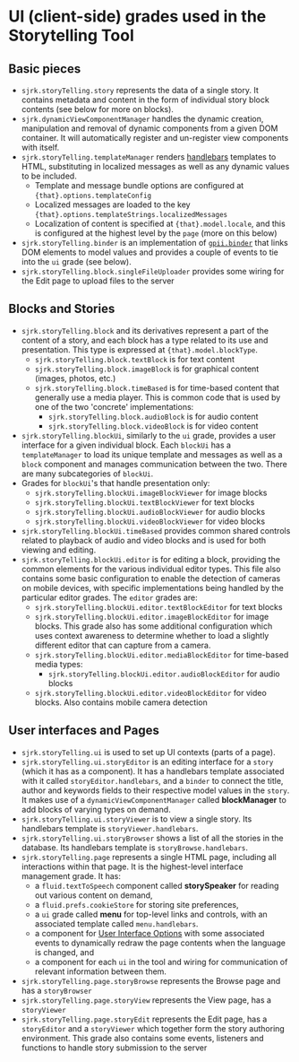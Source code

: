 # UI (client-side) grades used in the Storytelling Tool

## Basic pieces
- `sjrk.storyTelling.story` represents the data of a single story. It contains metadata and content in the form of individual story block contents (see below for more on blocks).
- `sjrk.dynamicViewComponentManager` handles the dynamic creation, manipulation and removal of dynamic components from a given DOM container. It will automatically register and un-register view components with itself.
- `sjrk.storyTelling.templateManager` renders [handlebars](https://handlebarsjs.com/) templates to HTML, substituting in localized messages as well as any dynamic values to be included.
  - Template and message bundle options are configured at `{that}.options.templateConfig`
  - Localized messages are loaded to the key `{that}.options.templateStrings.localizedMessages`
  - Localization of content is specified at `{that}.model.locale`, and this is configured at the highest level by the `page` (more on this below)
- `sjrk.storyTelling.binder` is an implementation of [`gpii.binder`](https://github.com/GPII/gpii-binder) that links DOM elements to model values and provides a couple of events to tie into the `ui` grade (see below).
- `sjrk.storyTelling.block.singleFileUploader` provides some wiring for the Edit page to upload files to the server

## Blocks and Stories
- `sjrk.storyTelling.block` and its derivatives represent a part of the content of a story, and each block has a type related to its use and presentation. This type is expressed at `{that}.model.blockType`.
    - `sjrk.storyTelling.block.textBlock` is for text content
    - `sjrk.storyTelling.block.imageBlock` is for graphical content (images, photos, etc.)
    - `sjrk.storyTelling.block.timeBased` is for time-based content that generally use a media player. This is common code that is used by one of the two 'concrete' implementations:
        - `sjrk.storyTelling.block.audioBlock` is for audio content
        - `sjrk.storyTelling.block.videoBlock` is for video content
- `sjrk.storyTelling.blockUi`, similarly to the `ui` grade, provides a user interface for a given individual block. Each `blockUi` has a `templateManager` to load its unique template and messages as well as a `block` component and manages communication between the two. There are many subcategories of `blockUi`.
- Grades for `blockUi`'s that handle presentation only:
    - `sjrk.storyTelling.blockUi.imageBlockViewer` for image blocks
    - `sjrk.storyTelling.blockUi.textBlockViewer` for text blocks
    - `sjrk.storyTelling.blockUi.audioBlockViewer` for audio blocks
    - `sjrk.storyTelling.blockUi.videoBlockViewer` for video blocks
- `sjrk.storyTelling.blockUi.timeBased` provides common shared controls related to playback of audio and video blocks and is used for both viewing and editing.
- `sjrk.storyTelling.blockUi.editor` is for editing a block, providing the common elements for the various individual editor types. This file also contains some basic configuration to enable the detection of cameras on mobile devices, with specific implementations being handled by the particular editor grades. The `editor` grades are:
    - `sjrk.storyTelling.blockUi.editor.textBlockEditor` for text blocks
    - `sjrk.storyTelling.blockUi.editor.imageBlockEditor` for image blocks. This grade also has some additional configuration which uses context awareness to determine whether to load a slightly different editor that can capture from a camera.
    - `sjrk.storyTelling.blockUi.editor.mediaBlockEditor` for time-based media types:
        - `sjrk.storyTelling.blockUi.editor.audioBlockEditor` for audio blocks
    - `sjrk.storyTelling.blockUi.editor.videoBlockEditor` for video blocks. Also contains mobile camera detection

## User interfaces and Pages
- `sjrk.storyTelling.ui` is used to set up UI contexts (parts of a page).
- `sjrk.storyTelling.ui.storyEditor` is an editing interface for a `story` (which it has as a component). It has a handlebars template associated with it called `storyEditor.handlebars`, and a `binder` to connect the title, author and keywords fields to their respective model values in the `story`. It makes use of a `dynamicViewComponentManager` called **blockManager** to add blocks of varying types on demand.
- `sjrk.storyTelling.ui.storyViewer` is to view a single story. Its handlebars template is `storyViewer.handlebars`.
- `sjrk.storyTelling.ui.storyBrowser` shows a list of all the stories in the database. Its handlebars template is `storyBrowse.handlebars`.
- `sjrk.storyTelling.page` represents a single HTML page, including all interactions within that page. It is the highest-level interface management grade. It has:
    - a `fluid.textToSpeech` component called **storySpeaker** for reading out various content on demand,
    - a `fluid.prefs.cookieStore` for storing site preferences,
    - a `ui` grade called **menu** for top-level links and controls, with an associated template called `menu.handlebars`.
    - a component for [User Interface Options](https://wiki.fluidproject.org/pages/viewpage.action?pageId=29959408) with some associated events to dynamically redraw the page contents when the language is changed, and
    - a component for each `ui` in the tool and wiring for communication of relevant information between them.
- `sjrk.storyTelling.page.storyBrowse` represents the Browse page and has a `storyBrowser`
- `sjrk.storyTelling.page.storyView` represents the View page, has a `storyViewer`
- `sjrk.storyTelling.page.storyEdit` represents the Edit page, has a `storyEditor` and a `storyViewer` which together form the story authoring environment. This grade also contains some events, listeners and functions to handle story submission to the server
